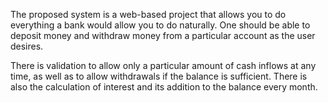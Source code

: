 The proposed system is a web-based project that allows you to do everything a bank would allow you to do naturally. One should be able to deposit money and withdraw money from a particular account as the user desires.

There is validation to allow only a particular amount of cash inflows at any time, as well as to allow withdrawals if the balance is sufficient. There is also the calculation of interest and its addition to the balance every month.